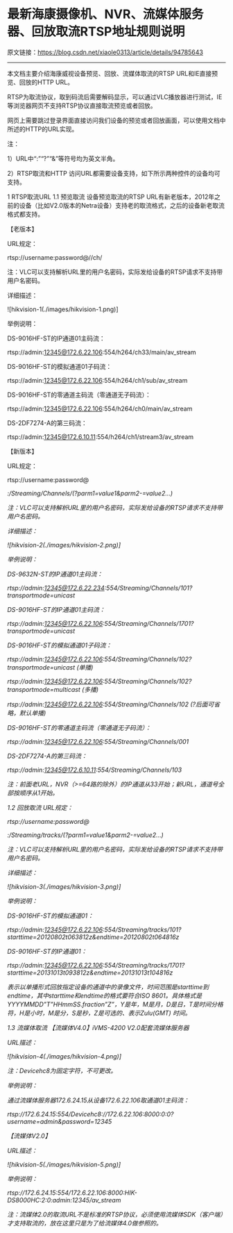 ﻿
# 最新海康摄像机、NVR、流媒体服务器、回放取流RTSP地址规则说明

原文链接：https://blog.csdn.net/xiaole0313/article/details/94785643

---

本文档主要介绍海康威视设备预览、回放、流媒体取流的RTSP URL和IE直接预览、回放的HTTP URL。

RTSP为取流协议，取到码流后需要解码显示，可以通过VLC播放器进行测试，IE等浏览器网页不支持RTSP协议直接取流预览或者回放。

网页上需要跳过登录界面直接访问我们设备的预览或者回放画面，可以使用文档中所述的HTTP的URL实现。

注：

1）URL中“:”“?”“&”等符号均为英文半角。

2）RTSP取流和HTTP 访问URL都需要设备支持，如下所示两种控件的设备均可支持。

1      RTSP取流URL
1.1     预览取流
设备预览取流的RTSP URL有新老版本，2012年之前的设备（比如V2.0版本的Netra设备）支持老的取流格式，之后的设备新老取流格式都支持。

【老版本】

URL规定：

rtsp://username:password@<ipaddress>/<videotype>/ch<number>/<streamtype>

注：VLC可以支持解析URL里的用户名密码，实际发给设备的RTSP请求不支持带用户名密码。

详细描述：

![hikvision-1(./images/hikvision-1.png)]

举例说明：

DS-9016HF-ST的IP通道01主码流：

rtsp://admin:12345@172.6.22.106:554/h264/ch33/main/av_stream

DS-9016HF-ST的模拟通道01子码流：

rtsp://admin:12345@172.6.22.106:554/h264/ch1/sub/av_stream

DS-9016HF-ST的零通道主码流（零通道无子码流）：

rtsp://admin:12345@172.6.22.106:554/h264/ch0/main/av_stream

DS-2DF7274-A的第三码流：

 rtsp://admin:12345@172.6.10.11:554/h264/ch1/stream3/av_stream

【新版本】

URL规定：

rtsp://username:password@<address>:<port>/Streaming/Channels/<id>(?parm1=value1&parm2-=value2…)

注：VLC可以支持解析URL里的用户名密码，实际发给设备的RTSP请求不支持带用户名密码。

详细描述：

![hikvision-2(./images/hikvision-2.png)]

举例说明：

DS-9632N-ST的IP通道01主码流：

rtsp://admin:12345@172.6.22.234:554/Streaming/Channels/101?transportmode=unicast

DS-9016HF-ST的IP通道01主码流：

rtsp://admin:12345@172.6.22.106:554/Streaming/Channels/1701?transportmode=unicast

DS-9016HF-ST的模拟通道01子码流：

rtsp://admin:12345@172.6.22.106:554/Streaming/Channels/102?transportmode=unicast  (单播)

rtsp://admin:12345@172.6.22.106:554/Streaming/Channels/102?transportmode=multicast (多播)

rtsp://admin:12345@172.6.22.106:554/Streaming/Channels/102 (?后面可省略，默认单播)

DS-9016HF-ST的零通道主码流（零通道无子码流）：

rtsp://admin:12345@172.6.22.106:554/Streaming/Channels/001

DS-2DF7274-A的第三码流：

rtsp://admin:12345@172.6.10.11:554/Streaming/Channels/103

注：前面老URL，NVR（>=64路的除外）的IP通道从33开始；新URL，通道号全部按顺序从1开始。

1.2     回放取流
URL规定：

rtsp://username:password@<address>:<port>/Streaming/tracks/<id>(?parm1=value1&parm2-=value2…)

注：VLC可以支持解析URL里的用户名密码，实际发给设备的RTSP请求不支持带用户名密码。

详细描述：

![hikvision-3(./images/hikvision-3.png)]

举例说明：

DS-9016HF-ST的模拟通道01：

rtsp://admin:12345@172.6.22.106:554/Streaming/tracks/101?starttime=20120802t063812z&endtime=20120802t064816z

DS-9016HF-ST的IP通道01：

rtsp://admin:12345@172.6.22.106:554/Streaming/tracks/1701?starttime=20131013t093812z&endtime=20131013t104816z

表示以单播形式回放指定设备的通道中的录像文件，时间范围是starttime到endtime，其中starttime和endtime的格式要符合ISO 8601。具体格式是YYYYMMDD”T”HHmmSS.fraction”Z”，Y是年，M是月，D是日，T是时间分格符，H是小时，M是分，S是秒，Z是可选的、表示Zulu(GMT) 时间。

1.3     流媒体取流
【流媒体V4.0】iVMS-4200 V2.0配套流媒体服务器

URL描述：

![hikvision-4(./images/hikvision-4.png)]

注：Devicehc8为固定字符，不可更改。

举例说明：

通过流媒体服务器172.6.24.15从设备172.6.22.106取通道01主码流：

rtsp://172.6.24.15:554/Devicehc8://172.6.22.106:8000:0:0?username=admin&password=12345

【流媒体V2.0】

URL描述：

![hikvision-5(./images/hikvision-5.png)]

举例说明：

rtsp://172.6.24.15:554/172.6.22.106:8000:HIK-DS8000HC:2:0:admin:12345/av_stream

注：流媒体2.0的取流URL不是标准的RTSP协议，必须使用流媒体SDK（客户端）才支持取流的，放在这里只是为了给流媒体4.0做参照的。
